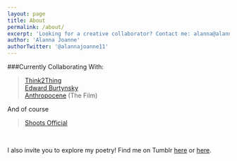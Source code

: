 ```yaml
---
layout: page
title: About 
permalink: /about/
excerpt: 'Looking for a creative collaborator? Contact me: alanna@alannajoanne.com!'
author: 'Alanna Joanne'
authorTwitter: '@alannajoanne11'
---
```


###Currently Collaborating With:

> [Think2Thing](https://twitter.com/Think2thing)  
> [Edward Burtynsky](https://twitter.com/edwardburtynsky)  
> [Anthropocene](https://twitter.com/anthropocene) (The Film)  

And of course

>[Shoots Official](http://shootsofficial.com)

<br>

I also invite you to explore my poetry! Find me on Tumblr [here](http://alannajoanne.tumblr.com) or [here](http://seasalt-stardust-wanderlust.tumblr.com).

